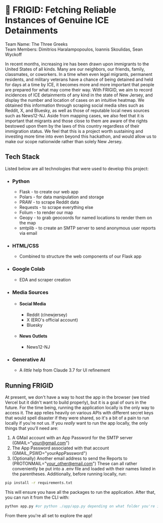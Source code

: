 # 🧊 FRIGID: Fetching Reliable Instances of Genuine ICE Detainments
Team Name: The Three Greeks  
Team Members: Dimitrios Haralampopoulos, Ioannis Skoulidas, Sean Wyckoff

In recent months, increasing ire has been drawn upon immigrants to the United States of all kinds. Many are our neighbors, our friends, family, classmates, or coworkers. In a time when even legal migrants, permanent residents, and military veterans have a chance of being detained and held for days at a time by ICE, it becomes more and more important that people are prepared for what may come their way. With FRIGID, we aim to record incidences of ICE detainments of any kind in the state of New Jersey, and display the number and location of cases on an intuitive heatmap. We obtained this information through scraping social media sites such as Reddit, X, and Bluesky, as well as those of reputable local news sources such as News12-NJ. Aside from mapping cases, we also feel that it is important that migrants and those close to them are aware of the rights bestowed upon them by the laws of this country regardless of their immigration status. We feel that this is a project worth sustaining and investing more time into even beyond this hackathon, and would allow us to make our scope nationwide rather than solely New Jersey.

## Tech Stack
Listed below are all technologies that were used to develop this project:
* ### Python
  * Flask - to create our web app
  * Polars - for data manipulation and storage
  * PRAW - to scrape Reddit data
  * Requests - to scrape everything else
  * Folium - to render our map
  * Geopy - to grab geocoords for named locations to render them on the map
  * smtplib - to create an SMTP server to send anonymous user reports via email
* ### HTML/CSS
  * Combined to structure the web components of our Flask app
* ### Google Colab
  * EDA and scraper creation
* ### Media Sources
  * #### Social Media
    * Reddit (r/newjersey)
    * X (ERO's official account)
    * Bluesky
  * #### News Outlets
    * News12-NJ
* ### Generative AI
  * A *little* help from Claude 3.7 for UI refinement

## Running FRIGID
At present, we don't have a way to host the app in the browser (we tried Vercel but it didn't want to build properly), but it is a goal of ours in the future. For the time being, running the application locally is the only way to access it. The app relies heavily on various APIs with different secret keys that would spell disaster if they were shared, so it's a bit of a pain to run locally if you're not us. If you *really* want to run the app locally, the only things that you'll need are:
1. A GMail account with an App Password for the SMTP server (GMAIL="your@gmail.com")
2. The App Password associated with that account (GMAIL_PSWD="yourAppPassword")
3. (Optionally) Another email address to send the Reports to (PROTONMAIL="your_other@email.com")
These can all rather conveniently be put into a .env file and loaded with their names listed in the parentheses.
Additionally, before running locally, run:
```bash
pip install -r requirements.txt
```
This will ensure you have all the packages to run the application.
After that, you can run it from the CLI with:
```bash
python app.py #or python ./app/app.py depending on what folder you're in
```
From there you're all set to explore the app!

